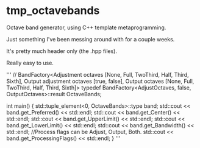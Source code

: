 # tmp_octavebands
Octave band generator, using C++ template metaprogramming.

Just something I've been messing around with for a couple weeks.

It's pretty much header only (the .hpp files).

Really easy to use.

'''
  // BandFactory<Adjustment octaves [None, Full, TwoThird, Half, Third, Sixth], Output adjustment octaves [true, false], Output octaves [None, Full, TwoThird, Half, Third, Sixth]> 
  typedef BandFactory<AdjustOctaves, false, OutputOctaves>::result OctaveBands;

  int main()
  {
    std::tuple_element<0, OctaveBands>::type band;
    std::cout << band.get_Preferred() << std::endl;
    std::cout << band.get_Center() << std::endl;
    std::cout << band.get_UpperLimit() << std::endl;
    std::cout << band.get_LowerLimit() << std::endl;
    std::cout << band.get_Bandwidth() << std::endl;
    //Process flags can be Adjust, Output, Both.
    std::cout << band.get_ProcessingFlags() << std::endl;
  }
'''
